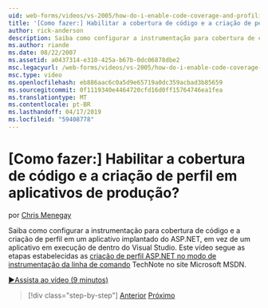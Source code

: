 ```yaml
---
uid: web-forms/videos/vs-2005/how-do-i-enable-code-coverage-and-profiling-in-production-applications
title: '[Como fazer:] Habilitar a cobertura de código e a criação de perfil em aplicativos de produção? | Microsoft Docs'
author: rick-anderson
description: Saiba como configurar a instrumentação para cobertura de código e a criação de perfil em um aplicativo implantado do ASP.NET, em vez de um aplicativo executado por meio de Vi...
ms.author: riande
ms.date: 08/22/2007
ms.assetid: a0437314-e310-425a-b67b-0dc06878dbe2
msc.legacyurl: /web-forms/videos/vs-2005/how-do-i-enable-code-coverage-and-profiling-in-production-applications
msc.type: video
ms.openlocfilehash: eb886aac6c0a5d9e65719a0dc359acbad3b85659
ms.sourcegitcommit: 0f1119340e4464720cfd16d0ff15764746ea1fea
ms.translationtype: MT
ms.contentlocale: pt-BR
ms.lasthandoff: 04/17/2019
ms.locfileid: "59408778"
---
```

# <a name="how-do-i-enable-code-coverage-and-profiling-in-production-applications"></a>[Como fazer:] Habilitar a cobertura de código e a criação de perfil em aplicativos de produção?

por [Chris Menegay](https://twitter.com/CMenegay)

Saiba como configurar a instrumentação para cobertura de código e a criação de perfil em um aplicativo implantado do ASP.NET, em vez de um aplicativo em execução de dentro do Visual Studio. Este vídeo segue as etapas estabelecidas as [criação de perfil ASP.NET no modo de instrumentação da linha de comando](https://msdn.microsoft.com/teamsystem/aa718860.aspx) TechNote no site Microsoft MSDN.

[&#9654;Assista ao vídeo (9 minutos)](https://channel9.msdn.com/Blogs/ASP-NET-Site-Videos/how-do-i-enable-code-coverage-and-profiling-in-production-applications)

> [!div class="step-by-step"]
> [Anterior](how-do-i-run-unit-tests-against-a-deployed-database.md)
> [Próximo](web-deployment-projects.md)
